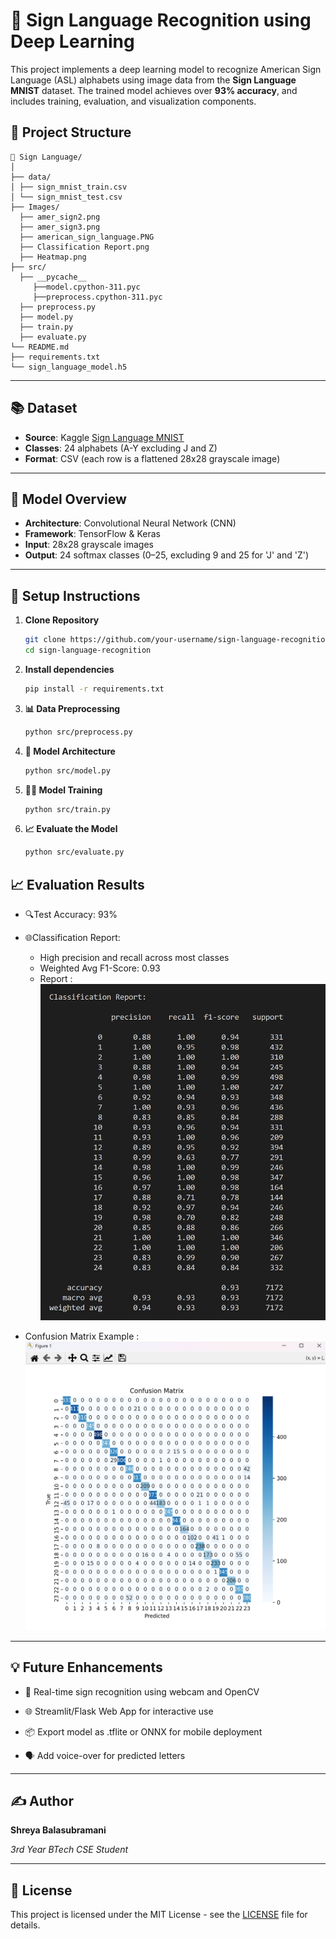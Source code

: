 # 🧠 Sign Language Recognition using Deep Learning

This project implements a deep learning model to recognize American Sign Language (ASL) alphabets using image data from the **Sign Language MNIST** dataset. The trained model achieves over **93% accuracy**, and includes training, evaluation, and visualization components.

## 📌 Project Structure

```
📁 Sign Language/
│
├── data/
│ ├── sign_mnist_train.csv
│ └── sign_mnist_test.csv
├── Images/
  ├── amer_sign2.png
  ├── amer_sign3.png
  ├── american_sign_language.PNG
  ├── Classification Report.png
  ├── Heatmap.png
├── src/
  ├── __pycache__
     ├──model.cpython-311.pyc
     ├──preprocess.cpython-311.pyc
  ├── preprocess.py
  ├── model.py
  ├── train.py
  ├── evaluate.py
└── README.md 
├── requirements.txt         
└── sign_language_model.h5          
```

---



## 📚 Dataset

- **Source**: Kaggle [Sign Language MNIST](https://www.kaggle.com/datamunge/sign-language-mnist)
- **Classes**: 24 alphabets (A-Y excluding J and Z)
- **Format**: CSV (each row is a flattened 28x28 grayscale image)

---

## 🚀 Model Overview

- **Architecture**: Convolutional Neural Network (CNN)
- **Framework**: TensorFlow & Keras
- **Input**: 28x28 grayscale images
- **Output**: 24 softmax classes (0–25, excluding 9 and 25 for 'J' and 'Z')

---

## 🔧 Setup Instructions

1. **Clone Repository**
   ```bash
   git clone https://github.com/your-username/sign-language-recognition.git
   cd sign-language-recognition

2. **Install dependencies**
   ```bash
   pip install -r requirements.txt

   ```
3. **📊 Data Preprocessing**
   ```bash
   python src/preprocess.py
   ```
4. **🧠 Model Architecture**
   ```bash
   python src/model.py
   ```
5. **🏋️‍♂️ Model Training**
   ```bash
   python src/train.py
   ```
6. **📈 Evaluate the Model**
   ```bash
   python src/evaluate.py
   ```
## 📈 Evaluation Results


- 🔍Test Accuracy: 93%

- 🌐Classification Report:
    - High precision and recall across most classes
    - Weighted Avg F1-Score: 0.93
    - Report : ![alt text](<Images/Classification Report.png>)

- Confusion Matrix Example : ![alt text](Images/Heatmap.png)

---
## 💡 Future Enhancements

 - 📸 Real-time sign recognition using webcam and OpenCV

 - 🌐 Streamlit/Flask Web App for interactive use

 - 📦 Export model as .tflite or ONNX for mobile deployment

 - 🗣️ Add voice-over for predicted letters

---

## ✍️ Author

**Shreya Balasubramani**

*3rd Year BTech CSE Student*

---

## 📄 License

This project is licensed under the MIT License - see the [LICENSE](https://github.com/shreya-13-04/Sign-Language/blob/main/LICENSE) file for details.
